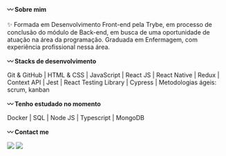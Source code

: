 <strong>:wavy_dash: Sobre mim</strong>
<br><br>
✨ Formada em Desenvolvimento Front-end pela Trybe, em processo de conclusão do módulo de Back-end, em busca de uma oportunidade de atuação na área da programação. Graduada em Enfermagem, com experiência profissional nessa área.
<br>

<strong>:wavy_dash: Stacks de desenvolvimento</strong>

Git & GitHub |  HTML & CSS | JavaScript | React JS | React Native | Redux | Context API | Jest | React Testing Library | Cypress | Metodologias ágeis: scrum, kanban <br>

<strong>:wavy_dash: Tenho estudado no momento</strong>

Docker | SQL | Node JS | Typescript | MongoDB 

<strong>:wavy_dash: Contact me</strong>
  <div>  
  <a href = "layanenu@gmail.com"><img src="https://img.shields.io/badge/-Gmail-%23333?style=for-the-badge&logo=gmail&logoColor=white" target="_blank"></a>
  <a href="https://www.linkedin.com/in/layanenu/" target="_blank"><img src="https://img.shields.io/badge/-LinkedIn-%230077B5?style=for-the-badge&logo=linkedin&logoColor=white" target="_blank"></a> 
</div>
